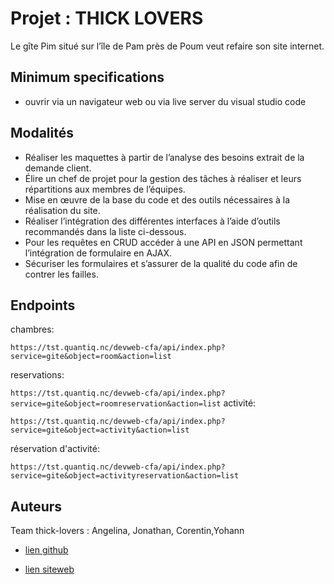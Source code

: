 
# Projet : THICK LOVERS
Le gîte Pim situé sur l’île de Pam près de Poum veut refaire son site internet.

## Minimum specifications 


* ouvrir via un navigateur web ou via live server du visual studio code

## Modalités
- Réaliser les maquettes à partir de l’analyse des besoins extrait de la demande client.
- Élire un chef de projet pour la gestion des tâches à réaliser et leurs répartitions aux membres de l’équipes.
- Mise en œuvre de la base du code et des outils nécessaires à la réalisation du site.
- Réaliser l’intégration des différentes interfaces à l’aide d’outils recommandés dans la liste ci-dessous.
- Pour les requêtes en CRUD accéder à une API en JSON permettant l’intégration de formulaire en AJAX.
- Sécuriser les formulaires et s’assurer de la qualité du code afin de contrer les failles.


## Endpoints

chambres:

`
https://tst.quantiq.nc/devweb-cfa/api/index.php?service=gite&object=room&action=list
`

reservations:

`
https://tst.quantiq.nc/devweb-cfa/api/index.php?service=gite&object=roomreservation&action=list
`
activité:

`
https://tst.quantiq.nc/devweb-cfa/api/index.php?service=gite&object=activity&action=list
`

réservation d'activité:

`
https://tst.quantiq.nc/devweb-cfa/api/index.php?service=gite&object=activityreservation&action=list
`
## Auteurs
Team thick-lovers : Angelina, Jonathan, Corentin,Yohann

- [lien github ](https://github.com/Ououia/thickLovers)

- [lien siteweb ](https://ououia.github.io/thickLovers/index.html)

